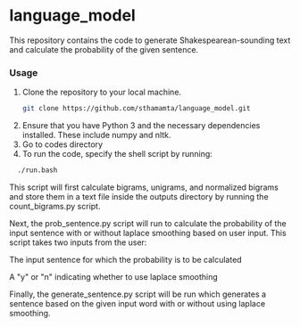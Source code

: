 # language_model
This repository contains the code to generate Shakespearean-sounding text and calculate the probability of the given sentence.


### Usage
1. Clone the repository to your local machine.
   ```sh
   git clone https://github.com/sthamamta/language_model.git
   ```
2. Ensure that you have Python 3 and the necessary dependencies installed. These include numpy and nltk.
3. Go to codes directory
4. To run the code, specify the shell script by running:
```sh
  ./run.bash
   ```
This script will first calculate bigrams, unigrams, and normalized bigrams and store them in a text file inside the outputs directory by running the count_bigrams.py script.

Next, the prob_sentence.py script will run to calculate the probability of the input sentence with or without laplace smoothing based on user input. This script takes two inputs from the user:

The input sentence for which the probability is to be calculated

A "y" or "n" indicating whether to use laplace smoothing

Finally, the generate_sentence.py script will be run which generates a sentence based on the given input word with or without using laplace smoothing.


